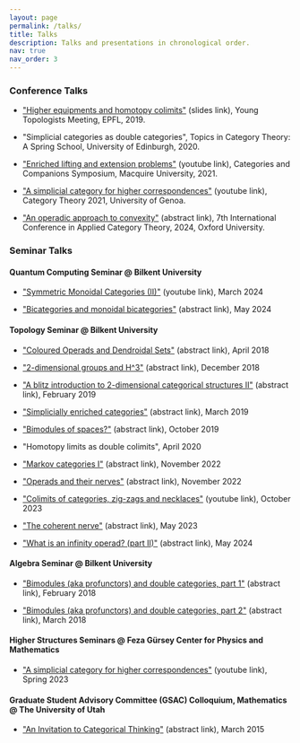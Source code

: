 ```yaml
---
layout: page
permalink: /talks/
title: Talks
description: Talks and presentations in chronological order.
nav: true
nav_order: 3
---
```


### Conference Talks

- ["Higher equipments and homotopy colimits"](https://archiveweb.epfl.ch/ytm2019.epfl.ch/wp-content/uploads/2019/07/haderi-presentation.pdf) (slides link), Young Topologists Meeting, EPFL, 2019.

- "Simplicial categories as double categories", Topics in Category Theory: A Spring School, University of Edinburgh, 2020.

- ["Enriched lifting and extension problems"](https://www.youtube.com/watch?v=yaVvXbFW3Hc) (youtube link), Categories and Companions Symposium, Macquire University, 2021.

- ["A simplicial category for higher correspondences"](https://www.youtube.com/watch?v=iFF6HA9U4Lc) (youtube link), Category Theory 2021, University of Genoa.

- ["An operadic approach to convexity"](https://oxford24.github.io/assets/act-papers/15_an_operadic_approach_to_convex.pdf) (abstract link), 7th International Conference in Applied Category Theory, 2024, Oxford University.

### Seminar Talks

#### Quantum Computing Seminar @ Bilkent University

- ["Symmetric Monoidal Categories (II)"](https://www.youtube.com/watch?v=QLhOLikeKxs) (youtube link), March 2024

- ["Bicategories and monoidal bicategories"](http://www.fen.bilkent.edu.tr/~cvmath/tr/seminars/2021-2022/10052024.pdf) (abstract link), May 2024

#### Topology Seminar @ Bilkent University

- ["Coloured Operads and Dendroidal Sets"](http://www.fen.bilkent.edu.tr/~cvmath/tr/seminars/2018Spring/02042018-2.pdf) (abstract link), April 2018

- ["2-dimensional groups and H^3"](http://www.fen.bilkent.edu.tr/~cvmath/tr/seminars/2018-2019Fall/17122018.pdf) (abstract link), December 2018

- ["A blitz introduction to 2-dimensional categorical structures II"](http://www.fen.bilkent.edu.tr/~cvmath/tr/seminars/2018-2019Fall/25022019-2.pdf) (abstract link), February 2019

- ["Simplicially enriched categories"](http://www.fen.bilkent.edu.tr/~cvmath/tr/seminars/2018-2019Fall/18032019-2.pdf) (abstract link), March 2019

- ["Bimodules of spaces?"](http://www.fen.bilkent.edu.tr/~cvmath/tr/seminars/2019-2020Fall/14102019-2.pdf) (abstract link), October 2019

- "Homotopy limits as double colimits", April 2020

- ["Markov categories I"](http://www.fen.bilkent.edu.tr/~cvmath/tr/seminars/2021-2022/07112022.pdf) (abstract link), November 2022

- ["Operads and their nerves"](http://www.fen.bilkent.edu.tr/~cvmath/seminars/2021-2022/14112022.pdf) (abstract link), November 2022

- ["Colimits of categories, zig-zags and necklaces"](https://www.youtube.com/watch?v=15jE8ch6x70) (youtube link), October 2023

- ["The coherent nerve"](http://www.fen.bilkent.edu.tr/~cvmath/tr/seminars/2021-2022/02052023.pdf) (abstract link), May 2023

- ["What is an infinity operad? (part II)"](http://www.fen.bilkent.edu.tr/~cvmath/tr/seminars/2021-2022/27052024.pdf) (abstract link), May 2024

#### Algebra Seminar @ Bilkent University

- ["Bimodules (aka profunctors) and double categories, part 1"](http://www.fen.bilkent.edu.tr/~cvmath/seminars/2018Spring/26022018-2.pdf) (abstract link), February 2018

- ["Bimodules (aka profunctors) and double categories, part 2"](http://www.fen.bilkent.edu.tr/~cvmath/tr/seminars/2018Spring/05032018.pdf) (abstract link), March 2018

#### Higher Structures Seminars @ Feza Gürsey Center for Physics and Mathematics

- ["A simplicial category for higher correspondences"](https://www.youtube.com/watch?v=T3uZha3zvqk) (youtube link), Spring 2023

#### Graduate Student Advisory Committee (GSAC) Colloquium, Mathematics @ The University of Utah

- ["An Invitation to Categorical Thinking"](http://www.math.utah.edu/gsac/colloq_past/colloq_spring15.html) (abstract link), March 2015

